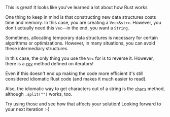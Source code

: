 This is great! It looks like you've learned a lot about how Rust works

One thing to keep in mind is that constructing new data structures costs time and memory. In this case, you are creating a `Vec<&str>`. However, you don't actually need this `Vec`—in the end, you want a `String`.

Sometimes, allocating temporary data structures is necessary for certain algorithms or optimizations. However, in many situations, you can avoid these intermediary structures.

In this case, the only thing you use the `Vec` for is to reverse it. However, there is a [`rev`] method defined on iterators!

Even if this doesn't end up making the code more efficient it's still considered idiomatic Rust code (and makes it much easier to read).

Also, the idiomatic way to get characters out of a string is the [`chars`] method, although `.split("")` works, too.

Try using those and see how that affects your solution! Looking forward to your next iteration :-)

[`rev`]: https://doc.rust-lang.org/std/iter/trait.Iterator.html#method.rev
[`chars`]: https://doc.rust-lang.org/std/primitive.str.html#method.chars